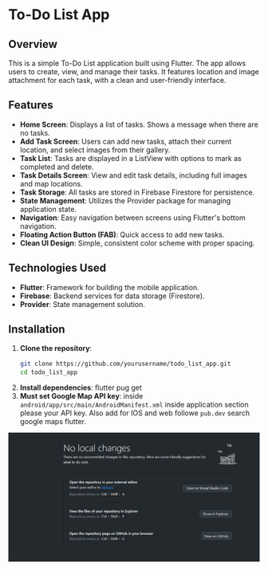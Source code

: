 # To-Do List App

## Overview
This is a simple To-Do List application built using Flutter. The app allows users to create, view, and manage their tasks. It features location and image attachment for each task, with a clean and user-friendly interface.

## Features
- **Home Screen**: Displays a list of tasks. Shows a message when there are no tasks.
- **Add Task Screen**: Users can add new tasks, attach their current location, and select images from their gallery.
- **Task List**: Tasks are displayed in a ListView with options to mark as completed and delete.
- **Task Details Screen**: View and edit task details, including full images and map locations.
- **Task Storage**: All tasks are stored in Firebase Firestore for persistence.
- **State Management**: Utilizes the Provider package for managing application state.
- **Navigation**: Easy navigation between screens using Flutter's bottom navigation.
- **Floating Action Button (FAB)**: Quick access to add new tasks.
- **Clean UI Design**: Simple, consistent color scheme with proper spacing.

## Technologies Used
- **Flutter**: Framework for building the mobile application.
- **Firebase**: Backend services for data storage (Firestore).
- **Provider**: State management solution.

## Installation
1. **Clone the repository**:
   ```bash
   git clone https://github.com/yourusername/todo_list_app.git
   cd todo_list_app
   ```
2. **Install dependencies**:
    flutter pug get
3. **Must set Google Map API key**:
    inside `android/app/src/main/AndroidManifest.xml`
    inside application section please your API key.
    Also add for IOS and web followe `pub.dev` search google maps flutter.

![alt text](image.png)